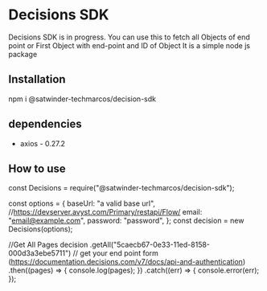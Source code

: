 # Decisions SDK  
Decisions SDK is in progress. You can use this to fetch all Objects of end point or First Object with end-point and ID of Object
It is a simple node js package

## Installation
npm i @satwinder-techmarcos/decision-sdk

## dependencies
 - axios - 0.27.2

## How to use

const Decisions = require("@satwinder-techmarcos/decision-sdk");

const options = {
  baseUrl: "a valid base url", //https://devserver.avyst.com/Primary/restapi/Flow/
  email: "email@example.com",
  password: "password",
};
const decision = new Decisions(options);

//Get All Pages
decision
  .getAll("5caecb67-0e33-11ed-8158-000d3a3ebe5711") // get your end point form (https://documentation.decisions.com/v7/docs/api-and-authentication)
  .then((pages) => {
    console.log(pages);
  })
  .catch((err) => {
    console.error(err);
  });